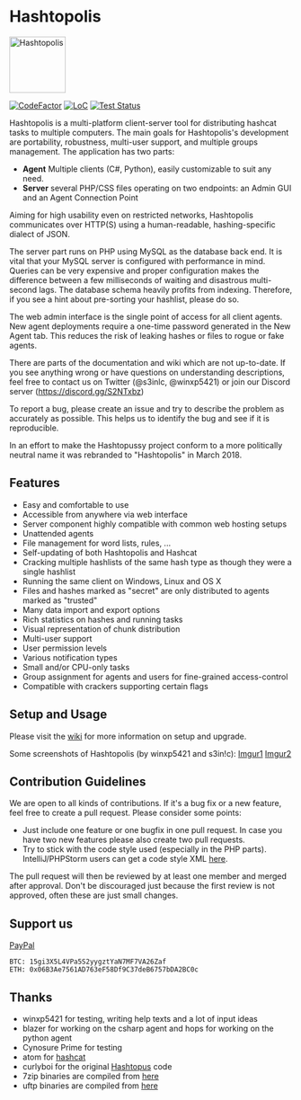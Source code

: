 # Hashtopolis

<img src="https://github.com/s3inlc/hashtopolis/blob/master/src/static/logo.png" alt='Hashtopolis' width="100">

[![CodeFactor](https://www.codefactor.io/repository/github/s3inlc/hashtopolis/badge)](https://www.codefactor.io/repository/github/s3inlc/hashtopolis)
[![LoC](https://tokei.rs/b1/github/s3inlc/Hashtopolis?category=code)](https://github.com/s3inlc/Hashtopolis)
[![Test Status](https://travis-ci.org/s3inlc/hashtopolis.svg?branch=master)](https://travis-ci.org/s3inlc/hashtopolis)

Hashtopolis is a multi-platform client-server tool for distributing hashcat tasks to multiple computers. The main goals for Hashtopolis's development are portability, robustness, multi-user support, and multiple groups management.
The application has two parts:

- **Agent** Multiple clients (C#, Python), easily customizable to suit any need.
- **Server** several PHP/CSS files operating on two endpoints: an Admin GUI and an Agent Connection Point

Aiming for high usability even on restricted networks, Hashtopolis communicates over HTTP(S) using a human-readable, hashing-specific dialect of JSON.

The server part runs on PHP using MySQL as the database back end. It is vital that your MySQL server is configured with performance in mind. Queries can be very expensive and proper configuration makes the difference between a few milliseconds of waiting and disastrous multi-second lags. The database schema heavily profits from indexing. Therefore, if you see a hint about pre-sorting your hashlist, please do so.

The web admin interface is the single point of access for all client agents. New agent deployments require a one-time password generated in the New Agent tab. This reduces the risk of leaking hashes or files to rogue or fake agents.

There are parts of the documentation and wiki which are not up-to-date. If you see anything wrong or have questions on understanding descriptions, feel free to contact us on Twitter (@s3inlc, @winxp5421) or join our Discord server (https://discord.gg/S2NTxbz)

To report a bug, please create an issue and try to describe the problem as accurately as possible. This helps us to identify the bug and see if it is reproducible.

In an effort to make the Hashtopussy project conform to a more politically neutral name it was rebranded to "Hashtopolis" in March 2018.

## Features

- Easy and comfortable to use
- Accessible from anywhere via web interface
- Server component highly compatible with common web hosting setups
- Unattended agents
- File management for word lists, rules, ...
- Self-updating of both Hashtopolis and Hashcat
- Cracking multiple hashlists of the same hash type as though they were a single hashlist
- Running the same client on Windows, Linux and OS X
- Files and hashes marked as "secret" are only distributed to agents marked as "trusted"
- Many data import and export options
- Rich statistics on hashes and running tasks
- Visual representation of chunk distribution
- Multi-user support
- User permission levels
- Various notification types
- Small and/or CPU-only tasks
- Group assignment for agents and users for fine-grained access-control
- Compatible with crackers supporting certain flags

## Setup and Usage

Please visit the [wiki](https://github.com/s3inlc/hashtopolis/wiki) for more information on setup and upgrade.

Some screenshots of Hashtopolis (by winxp5421 and s3in!c): [Imgur1](http://imgur.com/gallery/Fj0s0) [Imgur2](http://imgur.com/gallery/LzTsI)

## Contribution Guidelines

We are open to all kinds of contributions. If it's a bug fix or a new feature, feel free to create a pull request. Please consider some points:

* Just include one feature or one bugfix in one pull request. In case you have two new features please also create two pull requests.
* Try to stick with the code style used (especially in the PHP parts). IntelliJ/PHPStorm users can get a code style XML [here](https://gist.github.com/s3inlc/226ed78b05eb6dc8f60f18d6fd310d74).

The pull request will then be reviewed by at least one member and merged after approval. Don't be discouraged just because the first review is not approved, often these are just small changes.

## Support us

[PayPal](https://www.paypal.com/cgi-bin/webscr?cmd=_s-xclick&hosted_button_id=7P3KXV8DQ5XKE)

```
BTC: 15gi3X5L4VPa5S2yygztYaN7MF7VA26Zaf
ETH: 0x06B3Ae7561AD763eF58Df9C37deB6757bDA2BC0c
```

## Thanks

* winxp5421 for testing, writing help texts and a lot of input ideas
* blazer for working on the csharp agent and hops for working on the python agent
* Cynosure Prime for testing
* atom for [hashcat](https://github.com/hashcat/hashcat)
* curlyboi for the original [Hashtopus](https://github.com/curlyboi/hashtopus) code
* 7zip binaries are compiled from [here](https://sourceforge.net/projects/sevenzip/files/7-Zip/16.04/)
* uftp binaries are compiled from [here](http://uftp-multicast.sourceforge.net/)
